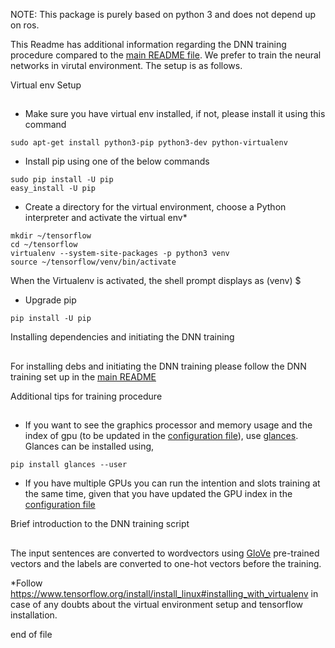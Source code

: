 NOTE: This package is purely based on python 3 and does not depend up on ros.

This Readme has additional information regarding the DNN training procedure compared to the [main README file](https://github.com/socrob/mbot_natural_language_processing/blob/master/README.md). We prefer to train the neural networks in virutal environment. The setup is as follows.

Virtual env Setup
##

- Make sure you have virtual env installed, if not, please install it using this command
~~~
sudo apt-get install python3-pip python3-dev python-virtualenv
~~~
- Install pip using one of the below commands
~~~
sudo pip install -U pip 
easy_install -U pip
~~~
- Create a directory for the virtual environment, choose a Python interpreter and activate the virtual env*
~~~
mkdir ~/tensorflow
cd ~/tensorflow
virtualenv --system-site-packages -p python3 venv
source ~/tensorflow/venv/bin/activate
~~~
When the Virtualenv is activated, the shell prompt displays as (venv) $  

- Upgrade pip
~~~
pip install -U pip
~~~

Installing dependencies and initiating the DNN training
##

For installing debs and initiating the DNN training please follow the DNN training set up in the [main README](https://github.com/socrob/mbot_natural_language_processing/blob/master/README.md)

Additional tips for training procedure
##

- If you want to see the graphics processor and memory usage and the index of gpu (to be updated in the [configuration file](https://github.com/socrob/mbot_natural_language_processing/blob/master/mbot_nlu_training/ros/config/config_mbot_nlu_training.yaml)), use [glances](https://nicolargo.github.io/glances/). Glances can be installed using,
~~~
pip install glances --user
~~~

- If you have multiple GPUs you can run the intention and slots training at the same time, given that you have updated the GPU index in the [configuration file](https://github.com/socrob/mbot_natural_language_processing/blob/master/mbot_nlu_training/ros/config/config_mbot_nlu_training.yaml)

Brief introduction to the DNN training script
##

The input sentences are converted to wordvectors using [GloVe](https://nlp.stanford.edu/projects/glove/) pre-trained vectors and the labels are converted to one-hot vectors before the training. 

*Follow https://www.tensorflow.org/install/install_linux#installing_with_virtualenv in case of any doubts about the virtual environment setup and tensorflow installation.

end of file
